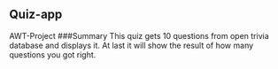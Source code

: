 ## Quiz-app
AWT-Project 
###Summary 
This quiz gets 10 questions from open trivia database and displays it. At last it will show the result of how many questions you got right.
